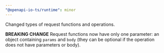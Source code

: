 ```yaml
---
"@openapi-io-ts/runtime": minor
---
```


Changed types of request functions and operations.

**BREAKING CHANGE**
Request functions now have only one parameter: an object containing `params` and `body` (they can be optional if the operation
does not have parameters or body).
